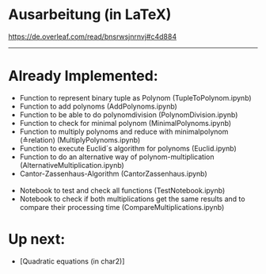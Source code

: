 # Ausarbeitung (in LaTeX)
https://de.overleaf.com/read/bnsrwsjnrnvj#c4d884

----------
# Already Implemented:
- Function to represent binary tuple as Polynom (TupleToPolynom.ipynb)
- Function to add polynoms (AddPolynoms.ipynb)
- Function to be able to do polynomdivision (PolynomDivision.ipynb)
- Function to check for minimal polynom (MinimalPolynoms.ipynb)
- Function to multiply polynoms and reduce with minimalpolynom (≙relation) (MultiplyPolynoms.ipynb)
- Function to execute Euclid´s algorithm for polynoms (Euclid.ipynb)
- Function to do an alternative way of polynom-multiplication (AlternativeMultiplication.ipynb)
- Cantor-Zassenhaus-Algorithm (CantorZassenhaus.ipynb)
</br></br>
- Notebook to test and check all functions (TestNotebook.ipynb)
- Notebook to check if both multiplications get the same results and to compare their processing time (CompareMultiplications.ipynb)
  
# Up next:
- [Quadratic equations (in char2)]